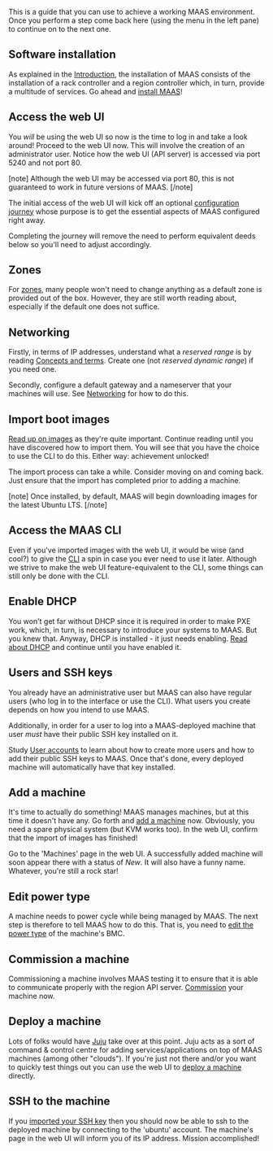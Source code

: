 This is a guide that you can use to achieve a working MAAS environment. Once you perform a step come back here (using the menu in the left pane) to continue on to the next one.

<h2 id="heading--software-installation">Software installation</h2>

As explained in the [Introduction](/t/maas-documentation/25#heading--key-components-and-colocation-of-all-services), the installation of MAAS consists of the installation of a rack controller and a region controller which, in turn, provide a multitude of services. Go ahead and [install MAAS](/t/maas-installation-from-a-snap/773)!

<h2 id="heading--access-the-web-ui">Access the web UI</h2>

You *will* be using the web UI so now is the time to log in and take a look around! Proceed to the web UI now. This will involve the creation of an administrator user. Notice how the web UI (API server) is accessed via port 5240 and not port 80.

[note]
Although the web UI may be accessed via port 80, this is not guaranteed to work in future versions of MAAS.
[/note]

The initial access of the web UI will kick off an optional [configuration journey](/t/configuration-journey/781) whose purpose is to get the essential aspects of MAAS configured right away.

Completing the journey will remove the need to perform equivalent deeds below so you'll need to adjust accordingly.

<h2 id="heading--zones">Zones</h2>

For [zones](/t/availability-zones/820), many people won't need to change anything as a default zone is provided out of the box. However, they are still worth reading about, especially if the default one does not suffice.

<h2 id="heading--networking">Networking</h2>

Firstly, in terms of IP addresses, understand what a *reserved range* is by reading [Concepts and terms](/t/concepts-and-terms/785#heading--ip-ranges). Create one (not *reserved dynamic range*) if you need one.

Secondly, configure a default gateway and a nameserver that your machines will use. See [Networking](/t/networking/768) for how to do this.

<h2 id="heading--import-boot-images">Import boot images</h2>

[Read up on images](/t/images/754) as they're quite important. Continue reading until you have discovered how to import them. You will see that you have the choice to use the CLI to do this. Either way: achievement unlocked!

The import process can take a while. Consider moving on and coming back. Just ensure that the import has completed prior to adding a machine.

[note]
Once installed, by default, MAAS will begin downloading images for the latest Ubuntu LTS.
[/note]

<h2 id="heading--access-the-maas-cli">Access the MAAS CLI</h2>

Even if you've imported images with the web UI, it would be wise (and cool?) to give the [CLI](/t/maas-cli/802) a spin in case you ever need to use it later. Although we strive to make the web UI feature-equivalent to the CLI, some things can still only be done with the CLI.

<h2 id="heading--enable-dhcp">Enable DHCP</h2>

You won't get far without DHCP since it is required in order to make PXE work, which, in turn, is necessary to introduce your systems to MAAS. But you knew that. Anyway, DHCP is installed - it just needs enabling. [Read about DHCP](/t/managing-dhcp/759) and continue until you have enabled it.

<h2 id="heading--users-and-ssh-keys">Users and SSH keys</h2>

You already have an administrative user but MAAS can also have regular users (who log in to the interface or use the CLI). What users you create depends on how you intend to use MAAS.

Additionally, in order for a user to log into a MAAS-deployed machine that user *must* have their public SSH key installed on it.

Study [User accounts](/t/user-accounts/790) to learn about how to create more users and how to add their public SSH keys to MAAS. Once that's done, every deployed machine will automatically have that key installed.

<h2 id="heading--add-a-node">Add a machine</h2>

It's time to actually do something! MAAS manages machines, but at this time it doesn't have any. Go forth and [add a machine](/t/add-machines/821) now. Obviously, you need a spare physical system (but KVM works too). In the web UI, confirm that the import of images has finished!

Go to the 'Machines' page in the web UI. A successfully added machine will soon appear there with a status of *New*. It will also have a funny name. Whatever, you're still a rock star!

<h2 id="heading--edit-power-type">Edit power type</h2>

A machine needs to power cycle while being managed by MAAS. The next step is therefore to tell MAAS how to do this. That is, you need to [edit the power type](/t/power-management/830) of the machine's BMC.

<h2 id="heading--commission-a-node">Commission a machine</h2>

Commissioning a machine involves MAAS testing it to ensure that it is able to communicate properly with the region API server. [Commission](/t/commission-machines/822) your machine now.

<h2 id="heading--deploy-a-node">Deploy a machine</h2>

Lots of folks would have [Juju](https://jujucharms.com/docs/stable/about-juju) take over at this point. Juju acts as a sort of command & control centre for adding services/applications on top of MAAS machines (among other "clouds"). If you're just not there and/or you want to quickly test things out you can use the web UI to [deploy a machine](/t/deploy-machines/825) directly.

<h2 id="heading--ssh-to-the-node">SSH to the machine</h2>

If you [imported your SSH key](/t/user-accounts/790#heading--ssh-keys) then you should now be able to ssh to the deployed machine by connecting to the 'ubuntu' account. The machine's page in the web UI will inform you of its IP address. Mission accomplished!

<!-- LINKS -->